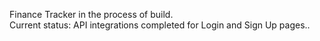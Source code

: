 Finance Tracker in the process of build. <br/>
Current status: API integrations completed for Login and Sign Up pages..
